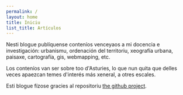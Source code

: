 ```yaml
---
permalink: /
layout: home
title: Iniciu
list_title: Artículos
---
```


Nesti blogue publíquense conteníos venceyaos a mi docencia e investigación: urbanismu, ordenación del territoriu, xeografía urbana, paisaxe, cartografía, gis, webmapping, etc. 

Los conteníos van ser sobre too d'Asturies, lo que nun quita que delles veces apaezcan temes d'interés más xeneral, a otres escales.

Esti blogue fízose gracies al repositoriu [the github project](https://github.com/jsanz/gh-pages-minima-starter). 

<meta name="fediverse:creator" content="@icaroviedo@mastodon.social">
